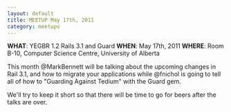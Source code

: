 ```yaml
---
layout: default
title: MEETUP May 17th, 2011
category: meetups
---
```


**WHAT**: YEGBR 1.2 Rails 3.1 and Guard
**WHEN**: May 17th, 2011
**WHERE**: Room B-10, Computer Science Centre, University of Alberta

This month @MarkBennett will be talking about the upcoming changes in Rail 3.1, and how to migrate your applications while @fnichol is going to tell all of how to "Guarding Against Tedium" with the Guard gem.

We'll try to keep it short so that there will be time to go for beers after the talks are over.
